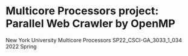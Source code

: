 # Multicore Processors project: Parallel Web Crawler by OpenMP

New York University
Multicore Processors
SP22_CSCI-GA_3033_1_034  2022 Spring
